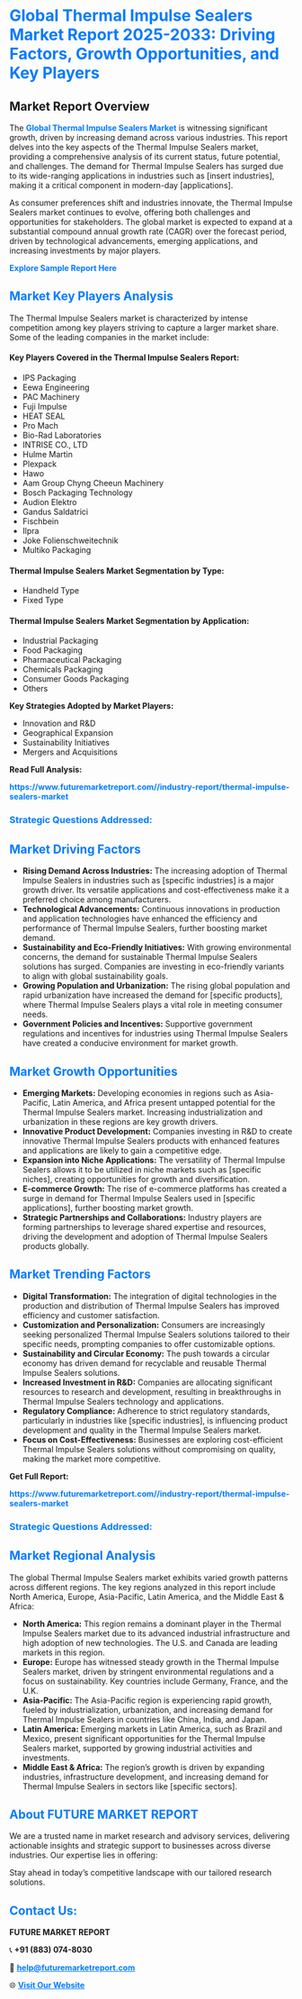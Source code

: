 <h1 style="color: #007BFF;">Global Thermal Impulse Sealers Market Report 2025-2033: Driving Factors, Growth Opportunities, and Key Players</h1>

<section id="overview">
<h2>Market Report Overview</h2>
<p>The <a href="https://www.futuremarketreport.com//industry-report/thermal-impulse-sealers-market" style="color: #007BFF; text-decoration: none;"><strong>Global Thermal Impulse Sealers Market</strong></a> is witnessing significant growth, driven by increasing demand across various industries. This report delves into the key aspects of the Thermal Impulse Sealers market, providing a comprehensive analysis of its current status, future potential, and challenges. The demand for Thermal Impulse Sealers has surged due to its wide-ranging applications in industries such as [insert industries], making it a critical component in modern-day [applications].</p>
<p>As consumer preferences shift and industries innovate, the Thermal Impulse Sealers market continues to evolve, offering both challenges and opportunities for stakeholders. The global market is expected to expand at a substantial compound annual growth rate (CAGR) over the forecast period, driven by technological advancements, emerging applications, and increasing investments by major players.</p>
</section>

<section id="overview">
<p><a href="https://www.futuremarketreport.com//request-sample/reportId=59777" style="color: #007BFF; text-decoration: none;"><strong>Explore Sample Report Here</strong></a></p>
</section>

<section id="key-players">
<h2 style="color: #007BFF;">Market Key Players Analysis</h2>
<p>The Thermal Impulse Sealers market is characterized by intense competition among key players striving to capture a larger market share. Some of the leading companies in the market include:</p>
<h4>Key Players Covered in the Thermal Impulse Sealers Report:</h4>
<ul><li>IPS Packaging</li><li>Eewa Engineering</li><li>PAC Machinery</li><li>Fuji Impulse</li><li>HEAT SEAL</li><li>Pro Mach</li><li>Bio-Rad Laboratories</li><li>INTRISE CO., LTD</li><li>Hulme Martin</li><li>Plexpack</li><li>Hawo</li><li>Aam Group Chyng Cheeun Machinery</li><li>Bosch Packaging Technology</li><li>Audion Elektro</li><li>Gandus Saldatrici</li><li>Fischbein</li><li>Ilpra</li><li>Joke Folienschweitechnik</li><li>Multiko Packaging</li></ul>
<h4>Thermal Impulse Sealers Market Segmentation by Type:</h4>
<ul><li>Handheld Type</li><li>Fixed Type</li></ul>

<h4>Thermal Impulse Sealers Market Segmentation by Application:</h4>
<ul><li>Industrial Packaging</li><li>Food Packaging</li><li>Pharmaceutical Packaging</li><li>Chemicals Packaging</li><li>Consumer Goods Packaging</li><li>Others</li></ul>
<p><strong>Key Strategies Adopted by Market Players:</strong></p>
<ul>
<li>Innovation and R&D</li>
<li>Geographical Expansion</li>
<li>Sustainability Initiatives</li>
<li>Mergers and Acquisitions</li>
</ul>
</section>

<section>
<p><strong>Read Full Analysis: </strong></p><a href="https://www.futuremarketreport.com//industry-report/thermal-impulse-sealers-market" style="color: #007BFF; text-decoration: none;"><strong>https://www.futuremarketreport.com//industry-report/thermal-impulse-sealers-market</strong></a>
<h3 style="color: #007BFF;">Strategic Questions Addressed:</h3>
</section>

<section id="driving-factors">
<h2 style="color: #007BFF;">Market Driving Factors</h2>
<ul>
<li><strong>Rising Demand Across Industries:</strong> The increasing adoption of Thermal Impulse Sealers in industries such as [specific industries] is a major growth driver. Its versatile applications and cost-effectiveness make it a preferred choice among manufacturers.</li>
<li><strong>Technological Advancements:</strong> Continuous innovations in production and application technologies have enhanced the efficiency and performance of Thermal Impulse Sealers, further boosting market demand.</li>
<li><strong>Sustainability and Eco-Friendly Initiatives:</strong> With growing environmental concerns, the demand for sustainable Thermal Impulse Sealers solutions has surged. Companies are investing in eco-friendly variants to align with global sustainability goals.</li>
<li><strong>Growing Population and Urbanization:</strong> The rising global population and rapid urbanization have increased the demand for [specific products], where Thermal Impulse Sealers plays a vital role in meeting consumer needs.</li>
<li><strong>Government Policies and Incentives:</strong> Supportive government regulations and incentives for industries using Thermal Impulse Sealers have created a conducive environment for market growth.</li>
</ul>
</section>

<section id="growth-opportunities">
<h2 style="color: #007BFF;">Market Growth Opportunities</h2>
<ul>
<li><strong>Emerging Markets:</strong> Developing economies in regions such as Asia-Pacific, Latin America, and Africa present untapped potential for the Thermal Impulse Sealers market. Increasing industrialization and urbanization in these regions are key growth drivers.</li>
<li><strong>Innovative Product Development:</strong> Companies investing in R&D to create innovative Thermal Impulse Sealers products with enhanced features and applications are likely to gain a competitive edge.</li>
<li><strong>Expansion into Niche Applications:</strong> The versatility of Thermal Impulse Sealers allows it to be utilized in niche markets such as [specific niches], creating opportunities for growth and diversification.</li>
<li><strong>E-commerce Growth:</strong> The rise of e-commerce platforms has created a surge in demand for Thermal Impulse Sealers used in [specific applications], further boosting market growth.</li>
<li><strong>Strategic Partnerships and Collaborations:</strong> Industry players are forming partnerships to leverage shared expertise and resources, driving the development and adoption of Thermal Impulse Sealers products globally.</li>
</ul>
</section>

<section id="trending-factors">
<h2 style="color: #007BFF;">Market Trending Factors</h2>
<ul>
<li><strong>Digital Transformation:</strong> The integration of digital technologies in the production and distribution of Thermal Impulse Sealers has improved efficiency and customer satisfaction.</li>
<li><strong>Customization and Personalization:</strong> Consumers are increasingly seeking personalized Thermal Impulse Sealers solutions tailored to their specific needs, prompting companies to offer customizable options.</li>
<li><strong>Sustainability and Circular Economy:</strong> The push towards a circular economy has driven demand for recyclable and reusable Thermal Impulse Sealers solutions.</li>
<li><strong>Increased Investment in R&D:</strong> Companies are allocating significant resources to research and development, resulting in breakthroughs in Thermal Impulse Sealers technology and applications.</li>
<li><strong>Regulatory Compliance:</strong> Adherence to strict regulatory standards, particularly in industries like [specific industries], is influencing product development and quality in the Thermal Impulse Sealers market.</li>
<li><strong>Focus on Cost-Effectiveness:</strong> Businesses are exploring cost-efficient Thermal Impulse Sealers solutions without compromising on quality, making the market more competitive.</li>
</ul>
</section>

<section>
<p><strong>Get Full Report: </strong></p><a href="https://www.futuremarketreport.com//industry-report/thermal-impulse-sealers-market" style="color: #007BFF; text-decoration: none;"><strong>https://www.futuremarketreport.com//industry-report/thermal-impulse-sealers-market</strong></a>
<h3 style="color: #007BFF;">Strategic Questions Addressed:</h3>
</section>


<section id="regional-analysis">
<h2 style="color: #007BFF;">Market Regional Analysis</h2>
<p>The global Thermal Impulse Sealers market exhibits varied growth patterns across different regions. The key regions analyzed in this report include North America, Europe, Asia-Pacific, Latin America, and the Middle East & Africa:</p>
<ul>
<li><strong>North America:</strong> This region remains a dominant player in the Thermal Impulse Sealers market due to its advanced industrial infrastructure and high adoption of new technologies. The U.S. and Canada are leading markets in this region.</li>
<li><strong>Europe:</strong> Europe has witnessed steady growth in the Thermal Impulse Sealers market, driven by stringent environmental regulations and a focus on sustainability. Key countries include Germany, France, and the U.K.</li>
<li><strong>Asia-Pacific:</strong> The Asia-Pacific region is experiencing rapid growth, fueled by industrialization, urbanization, and increasing demand for Thermal Impulse Sealers in countries like China, India, and Japan.</li>
<li><strong>Latin America:</strong> Emerging markets in Latin America, such as Brazil and Mexico, present significant opportunities for the Thermal Impulse Sealers market, supported by growing industrial activities and investments.</li>
<li><strong>Middle East & Africa:</strong> The region’s growth is driven by expanding industries, infrastructure development, and increasing demand for Thermal Impulse Sealers in sectors like [specific sectors].</li>
</ul>
</section>

<footer>
<h2 style="color: #007BFF;">About FUTURE MARKET REPORT</h2>
<p>We are a trusted name in market research and advisory services, delivering actionable insights and strategic support to businesses across diverse industries. Our expertise lies in offering:</p>

<p>Stay ahead in today’s competitive landscape with our tailored research solutions.</p>

<h2 style="color: #007BFF;">Contact Us:</h2>
<p><strong>FUTURE MARKET REPORT</strong></p>
<p>📞 <strong>+91 (883) 074-8030</strong></p>
<p>📧 <strong><a href="mailto:help@futuremarketreport.com" style="color: #007BFF;">help@futuremarketreport.com</a></strong></p>
<p>🌐 <strong><a href="https://www.futuremarketreport.com/" style="color: #007BFF;">Visit Our Website</a></strong></p>
</footer>